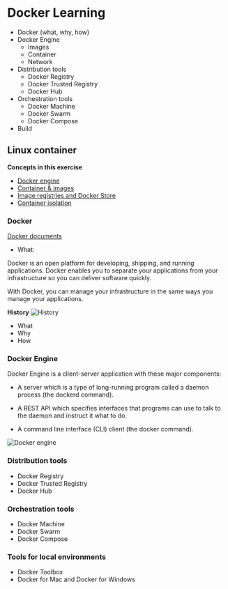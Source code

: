 # Docker Learning

- Docker (what, why, how)
- Docker Engine
  - Images
  - Container
  - Network
- Distribution tools
  - Docker Registry
  - Docker Trusted Registry
  - Docker Hub
- Orchestration tools
  - Docker Machine
  - Docker Swarm
  - Docker Compose
- Build

## Linux container

**Concepts in this exercise**
* [Docker engine](#docker-engine)
* [Container & images](#container-images)
* [Image registries and Docker Store](#Dockerhub)
* [Container isolation](#container-isolation)

### Docker

[Docker documents](https://docs.docker.com/)

- What:

Docker is an open platform for developing, shipping, and running applications. Docker enables you to separate your applications from your infrastructure so you can deliver software quickly.

With Docker, you can manage your infrastructure in the same ways you manage your applications.


**History**
![History](https://s3-ap-southeast-1.amazonaws.com/kipalog.com/m948zq71ec_docker%20history%20in%20one%20image.png)
  - What
  - Why
  - How
### Docker Engine
Docker Engine is a client-server application with these major components:

- A server which is a type of long-running program called a daemon process (the dockerd command).

- A REST API which specifies interfaces that programs can use to talk to the daemon and instruct it what to do.

- A command line interface (CLI) client (the docker command).

![Docker engine](https://docs.docker.com/engine/images/engine-components-flow.png)

    
### Distribution tools
  - Docker Registry
  - Docker Trusted Registry
  - Docker Hub

### Orchestration tools
  - Docker Machine
  - Docker Swarm
  - Docker Compose

### Tools for local environments
  - Docker Toolbox
  - Docker for Mac and Docker for Windows


